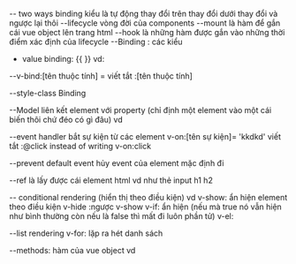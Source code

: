-- two ways binding kiểu là tự động thay đổi trên thay đổi dưới thay đổi và ngược lại thôi
--lifecycle vòng đời của components
--mount là hàm để gắn cái vue object lên trang html
--hook là những hàm được gắn vào những thời điểm xác định của lifecycle
--Binding : các kiểu

- value binding: {{  }}
vd:
<template>
  <div id="app">
    <div>
      {{ name }}
    </div>
  </div>
</template>

<script>
export default {
  data() {
   return {
    name: 'nam dep trai'
   }
  },
}

--property binding: 
    <template>
  <div id="app">
    // chúng ta bind cái thuộc tính id của h1 theo cái id ở bên dưới data()
    <h1 v-bind:id="id1">hello HelloWorld</h1>

  </div>
</template>

<script>


export default {
  
  data() {
   return {
    id1: 'abc'
   }
  },

}
</script>

--v-bind:[tên thuộc tính] =
viết tắt :[tên thuộc tính]

--style-class Binding
<template>

  <div id="app">
    // chúng ta bind cái thuộc tính id của h1 theo cái id ở bên dưới data()
    <h1 :class="{dachon: selected}">hello HelloWorld</h1>
    <button @click="selected = !selected">Click</button>
  </div>
</template>

<script>
export default {
  
  data() {
   return {
   selected: true,
   }
  },

}
</script>

<style>
.dachon {
  color:  red;
}
</style>

--Model
liên kết element với property (chỉ định một element vào một cái biến thôi chứ đéo có gì đâu)
vd
<template>

  <div id="app">
    thằng type liên kết với thằng return name và thằng v-model liên kết với thằng name
  <input type="text" v-model="name[1]">
  <input type="text" v-model="channels.name">
  </div>
</template>

<script>
export default {
  
  data() {
   return {
    name: [
        'Nugyen vjad',
        'Nugyen vja1d'
    ],
    channels: {
        name: {
            'lập trình tivi'
        }
    }
   }
  },

}
</script>

<style>
.dachon {
  color:  red;
}
</style>

--event handler
bắt sự kiện từ các element
v-on:[tên sự kiện]= 'kkdkd'
viết tắt :@click instead of writing v-on:click

<template>
  <div id="app">
  <input type="text" v-model="channels.name">
  <button v-on:click="channels.name = 'ABC' ">click</button>
  </div>
</template>

<script>


export default {
  
  data() {
   return {
    channels: {
      name: 'vip'
    }
   }
  },

}
</script>

--prevent default event
hủy event của element mặc định đi

--ref là lấy được cái element html vd như thẻ input h1 h2
<template>

  <div id="app">
  <input type="text" ref="channel">
  lấy = this.$ref.channel = element html hiện tại 
  thay vì var a=document.getElementById('channel');
  </div>
</template>

--
conditional rendering (hiển thị theo điều kiện)
vd v-show: ẩn hiện element theo điều kiện
v-hide :ngược v-show
v-if: ẩn hiện (nếu mà true nó vẫn hiện như bình thường còn nếu là false thì mất đi luôn phần tử)
v-el:

--list rendering
v-for: lặp ra hét danh sách

--methods: hàm của vue object
vd
<template>

  <div id="app">
    <input type="text" v-model="newTask">
    <button @click="addTask()">Theme</button>
    <div v-for="(task, index) in tasks" :key="index">
      <input type="checkbox" v-model="task.done">
      <span :class="{done: task.done}">{{ task.content }}</span>

    </div>

  </div>
</template>

<script>


export default {
  
  data() {
   return {
    newTask: '',
    tasks: [],
     }
  },

  methods: {
    addTask: function() {
      this.tasks.push({content: this.newTask, done: false})
    }
  }


  --watch theo dõi sự thay đổi của data
vd để xem trang này có thay đổi gì không thoi nha con giời



--hooks
mounted(đơn giản nhất) là hàm chạy đầu tiên thường dùng để gọi api


--props dữ liệu được lấy ra từ component cha đến component con 
dùng mảng mang tên là các props

<template>
  <div id="app">
    <input type="text" v-model="newTask">
    <button @click="addTask()">Theme</button>
    <div v-for="(task, index) in tasks" :key="index">
      <input type="checkbox" v-model="task.done">
      <span :class="{done: task.done}">{{ task.content }}</span>

    </div>
  </div>
</template>

<script>


export default {
  
  data() {
   return {
    newTask: '',
    tasks: [],
     }
  },
  mounted: {

  },
  methods: {
    props: [

    ],
    addTask: function() {
      this.tasks.push({content: this.newTask, done: false})
    }
  },

  watch: {
    newTask: function() {
      console.log('new task changed')
    }
  }

}
</script>

<style>
.dachon {
  color:  red;
}
</style>
